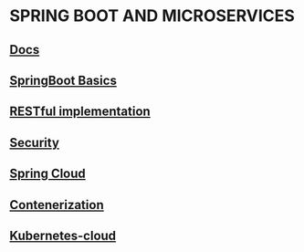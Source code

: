 # SPRING BOOT AND MICROSERVICES

## [Docs](./0.docs)
## [SpringBoot Basics](./1.springboot-basics)
## [RESTful implementation](./2.restful-implementation)
## [Security](./3.security)
## [Spring Cloud](./4.spring-cloud)
## [Contenerization](./5.dockerize)
## [Kubernetes-cloud](./6.kubernetize)
